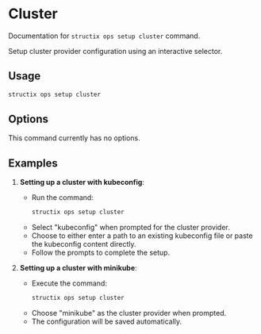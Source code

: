 # Cluster

Documentation for `structix ops setup cluster` command.

Setup cluster provider configuration using an interactive selector.

## Usage

```bash
structix ops setup cluster
```

## Options

This command currently has no options.

## Examples

1. **Setting up a cluster with kubeconfig**:
   - Run the command:
     ```bash
     structix ops setup cluster
     ```
   - Select "kubeconfig" when prompted for the cluster provider.
   - Choose to either enter a path to an existing kubeconfig file or paste the kubeconfig content directly.
   - Follow the prompts to complete the setup.

2. **Setting up a cluster with minikube**:
   - Execute the command:
     ```bash
     structix ops setup cluster
     ```
   - Choose "minikube" as the cluster provider when prompted.
   - The configuration will be saved automatically.